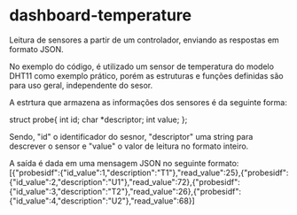 # dashboard-temperature
Leitura de sensores a partir de um controlador, enviando as respostas em formato JSON.

No exemplo do código, é utilizado um sensor de temperatura do modelo DHT11 como exemplo prático, porém as estruturas e funções definidas são para uso geral, independente do sesor.

A estrtura que armazena as informações dos sensores é da seguinte forma:

struct probe{
  int id;
  char *descriptor;
  int value;
};

Sendo, "id" o identificador do sesnor, "descriptor" uma string para descrever o sensor e "value" o valor de leitura no formato inteiro.

A saída é dada em uma mensagem JSON no seguinte formato:
[{"probesidf":{"id_value":1,"description":"T1"},"read_value":25},{"probesidf":{"id_value":2,"description":"U1"},"read_value":72},{"probesidf":{"id_value":3,"description":"T2"},"read_value":26},{"probesidf":{"id_value":4,"description":"U2"},"read_value":68}]
